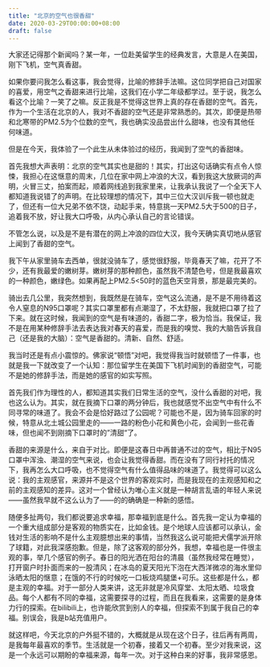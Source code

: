 ```yaml
---
title: "北京的空气也很香甜"
date: 2020-03-29T00:00:00+08:00
draft: false
---
```


大家还记得那个新闻吗？某一年，一位赴美留学生的经典发言，大意是人在美国，刚下飞机，空气真香甜。

如果你要问我怎么看这事，我会觉得，比喻的修辞手法嘛。这位同学把自己对国家的喜爱，用空气之香甜来进行比喻，这我们在小学二年级都学过。至于说，我怎么看这个比喻？一笑了之嘛。反正我是不觉得这世界上真的存在香甜的空气。首先，作为一个生活在北京的人，我对不香甜的空气还是非常熟悉的。其次，即便是热带和北寒带的PM2.5为个位数的空气，我也确实没品尝出什么甜味，也没有其他任何味道。

但是在今天，我体验了一个此生从未体验过的经历，我闻到了空气的香甜味。

首先我想大声表明：北京的空气其实也是甜的！其实，打出这句话确实有点令人惊悚，我担心在这惬意的周末，几位在家中网上冲浪的大汉，看到我这大放厥词的声明，火冒三丈，拍案而起，顺着网线追到我家里来，让我承认我说了一个全天下人都知道我说错了的声明。在比较理想的情况下，其中三位大汉训斥我一顿也就走了，但还有一位大兄弟不依不饶，动起手来，特意挑一天PM2.5大于500的日子，追着我不放，好让我大口呼吸，从内心承认自己的言论错误。

不管怎么说，以及是不是有潜在的网上冲浪的四位大汉，我今天确实真切地从感官上闻到了香甜的空气。

我下午从家里骑车去西单，很就没骑车了，感觉很舒服，毕竟春天了嘛，花开了不少，还有我最爱的嫩树芽。嫩树芽的那种颜色，虽然我不清楚色号，但是我最喜欢的一种颜色，嫩绿色。如果再配上PM2.5<50时的蓝色天空背景，那是最完美的。

骑出去几公里，我突然想到，我既然是在骑车，空气这么流通，是不是不用待着这令人窒息的N95口罩呢？其实口罩里都有点潮湿了，不太舒服，我就把口罩了拉了下来。就在这时候，我闻到的空气是有味道的，香甜二字，极为恰当。我保证，我不是在用某种修辞手法去表达我对春天的喜爱，而是我的嗅觉、我的大脑告诉我自己（还是我的大脑）：空气是香甜的。清新、自然、舒适。

我当时还是有点小震惊的。佛家说“顿悟”对吧，我觉得我当时就顿悟了一件事，也就是我一下就改变了一个认知：那位留学生在美国下飞机时闻到的香甜空气，可能不是她的修辞手法，而是她的感官的如实写照。

首先我们作为理性的人，都知道其实我们日常生活的空气，没什么香甜的对吧，我也这么认为。其实，就在我摘下口罩的两分钟后，我也就感觉不出空气中有什么不同寻常的味道了。我会不会是恰好路过了公园呢？可能也不是，因为骑车回家的时候，特意从北土城公园里走的——一路的粉色小花和黄色小花，会闻到一些花香味，但也闻不到刚摘下口罩时的”清甜“了。

香甜的来源是什么，来自于对比。即便是这春日中再普通不过的空气，相比于N95口罩中浑浊、潮湿的空气来说，也会让我觉得香甜。而在没有了同行衬托的情况下，我再怎么大口呼吸，也不觉得空气有什么值得品味的味道了。我觉得可以这么说：我的主观感官，来源并不是这个世界的客观实时，而是我现在的主观感知和之前的主观感知的差异。这对一个曾经认为唯心主义就是一种胡言乱语的年轻人来说——虽然我早就不这么认为了——的的确确是一种新的感悟。

随便多扯两句，我们都说要追求幸福，那幸福到底是什么。首先我一定认为幸福的一个重大组成部分是客观的物质实在，比如金钱。是个地球人应该都可以承认，金钱对生活的影响不是什么主观臆想出来的事情，当然我这么说可能把犬儒学派开除了球籍，对此我深感抱歉。但是，除了这客观的部分外，我想，幸福也是一件很主观的事，举几个感官的例子。春日的阳光洒在阳台的清晨（虽然我经常在睡觉），打开窗户时扑面而来的一股清风；在冰岛的夏天阳光下泡在大西洋微凉的海水里仰泳晒太阳的惬意；在饿的不行的时候吃一口板烧鸡腿堡+可乐。这些都是什么，都是主观的幸福。对于一部分人类来讲，这无非就是冷风穿堂、太阳太晒、垃圾食品。每个人都有不同的幸福，这需要探寻的过程，而且在我看来，这需要的是身体力行的探索。在bilibili上，也许能欣赏到别人的幸福，但探索不到属于我自己的幸福。别误会，我是b站充值用户。

就这样吧，今天北京的户外挺不错的，大概就是从现在这个日子，往后再有两周，是我每年最喜欢的季节。生活就是一个初春，接着又一个初春。至少对我来说，这是一个永远可以期盼的幸福来源，每年一次。对于这种白来的好事，我非常感恩。

